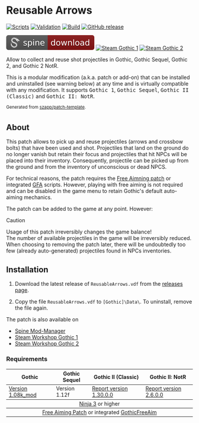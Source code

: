 # Reusable Arrows

[![Scripts](https://github.com/szapp/ReusableArrows/actions/workflows/scripts.yml/badge.svg)](https://github.com/szapp/ReusableArrows/actions/workflows/scripts.yml)
[![Validation](https://github.com/szapp/ReusableArrows/actions/workflows/validation.yml/badge.svg)](https://github.com/szapp/ReusableArrows/actions/workflows/validation.yml)
[![Build](https://github.com/szapp/ReusableArrows/actions/workflows/build.yml/badge.svg)](https://github.com/szapp/ReusableArrows/actions/workflows/build.yml)
[![GitHub release](https://img.shields.io/github/v/release/szapp/ReusableArrows.svg)](https://github.com/szapp/ReusableArrows/releases/latest)  
<!-- [![World of Gothic](https://raw.githubusercontent.com/szapp/patch-template/main/.github/actions/initialization/badges/wog.svg)](https://www.worldofgothic.de/dl/download_XXXX.htm) -->
[![Spine](https://raw.githubusercontent.com/szapp/patch-template/main/.github/actions/initialization/badges/spine.svg)](https://clockwork-origins.com/spine)
[![Steam Gothic 1](https://img.shields.io/badge/steam-Gothic%201-2a3f5a?logo=steam&labelColor=1b2838)](https://steamcommunity.com/sharedfiles/filedetails/?id=3326289677)
[![Steam Gothic 2](https://img.shields.io/badge/steam-Gothic%202-2a3f5a?logo=steam&labelColor=1b2838)](https://steamcommunity.com/sharedfiles/filedetails/?id=3326286598)

Allow to collect and reuse shot projectiles in Gothic, Gothic Sequel, Gothic 2, and Gothic 2 NotR.

This is a modular modification (a.k.a. patch or add-on) that can be installed and uninstalled (see warning below) at any time and is virtually compatible with any modification.
It supports <kbd>Gothic 1</kbd>, <kbd>Gothic Sequel</kbd>, <kbd>Gothic II (Classic)</kbd> and <kbd>Gothic II: NotR</kbd>.

<sup>Generated from [szapp/patch-template](https://github.com/szapp/patch-template).</sup>

## About

This patch allows to pick up and reuse projectiles (arrows and crossbow bolts) that have been used and shot.
Projectiles that land on the ground do no longer vanish but retain their focus and projectiles that hit NPCs will be placed into their inventory.
Consequently, projectile can be picked up from the ground and from the inventory of unconscious or dead NPCS.

For technical reasons, the patch requires the [Free Aimning patch](https://github.com/szapp/GothicFreeAim) or integrated [GFA](https://github.com/szapp/GothicFreeAim) scripts.
However, playing with free aiming is not required and can be disabled in the game menu to retain Gothic's default auto-aiming mechanics.

The patch can be added to the game at any point. However:

> [!CAUTION]
> Usage of this patch irreversibly changes the game balance!  
> The number of available projectiles in the game will be irreversibly reduced. When choosing to removing the patch later, there will be undoubtedly too few (already auto-generated) projectiles found in NPCs inventories.

## Installation

1. Download the latest release of `ReusableArrows.vdf` from the [releases page](https://github.com/szapp/ReusableArrows/releases/latest).

2. Copy the file `ReusableArrows.vdf` to `[Gothic]\Data\`. To uninstall, remove the file again.

The patch is also available on
<!-- - [World of Gothic](https://www.worldofgothic.de/dl/download_XXXX.htm) | [Forum thread](https://forum.worldofplayers.de/forum/threads/XXXXXXX) -->
- [Spine Mod-Manager](https://clockwork-origins.com/spine/)
- [Steam Workshop Gothic 1](https://steamcommunity.com/sharedfiles/filedetails/?id=3326289677)
- [Steam Workshop Gothic 2](https://steamcommunity.com/sharedfiles/filedetails/?id=3326286598)

### Requirements

<table><thead><tr><th>Gothic</th><th>Gothic Sequel</th><th>Gothic II (Classic)</th><th>Gothic II: NotR</th></tr></thead>
<tbody><tr><td><a href="https://www.worldofgothic.de/dl/download_34.htm">Version 1.08k_mod</a></td><td>Version 1.12f</td><td><a href="https://www.worldofgothic.de/dl/download_278.htm">Report version 1.30.0.0</a></td><td><a href="https://www.worldofgothic.de/dl/download_278.htm">Report version 2.6.0.0</a></td></tr></tbody>
<tbody><tr><td colspan="4" align="center"><a href="https://github.com/szapp/Ninja/wiki#wiki-content">Ninja 3</a> or higher</td></tr></tbody>
<tbody><tr><td colspan="4" align="center"><a href="https://github.com/szapp/GothicFreeAim/wiki/Free-Aiming-Patch#wiki-wrapper">Free Aiming Patch</a> or integrated <a href="https://github.com/szapp/GothicFreeAim/wiki#wiki-content">GothicFreeAim</a></td></tr></tbody></table>

<!--

If you are interested in writing your own patch, please do not copy this patch!
Instead refer to the PATCH TEMPLATE to build a foundation that is customized to your needs!
The patch template can found at https://github.com/szapp/patch-template.

-->
